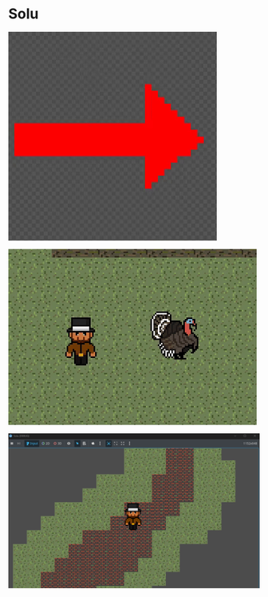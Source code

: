 # Solu

![alt text](images/player-model.gif)

![alt text](images/turkey-model.gif)

![alt text](images/Solu.png)
